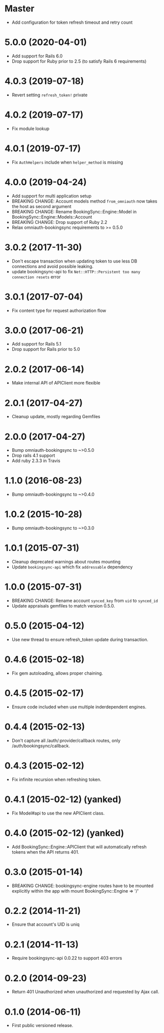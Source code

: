 # Master

* Add configuration for token refresh timeout and retry count

# 5.0.0 (2020-04-01)

* Add support for Rails 6.0
* Drop support for Ruby prior to 2.5 (to satisfy Rails 6 requirements)

# 4.0.3 (2019-07-18)

* Revert setting `refresh_token!` private

# 4.0.2 (2019-07-17)

* Fix module lookup

# 4.0.1 (2019-07-17)

* Fix `AuthHelpers` include when `helper_method` is missing

# 4.0.0 (2019-04-24)

* Add support for multi application setup
* BREAKING CHANGE: Account models method `from_omniauth` now takes the host as second argument
* BREAKING CHANGE: Rename BookingSync::Engine::Model in BookingSync::Engine::Models::Account
* BREAKING CHANGE: Drop support of Ruby 2.2
* Relax omniauth-bookingsync requirements to >= 0.5.0

# 3.0.2 (2017-11-30)

* Don't escape transaction when updating token to use less DB connections and avoid possible leaking.
* update bookingsync-api to fix `Net::HTTP::Persistent too many connection resets` error

# 3.0.1 (2017-07-04)

* Fix content type for request authorization flow

# 3.0.0 (2017-06-21)

* Add support for Rails 5.1
* Drop support for Rails prior to 5.0

# 2.0.2 (2017-06-14)

* Make internal API of APIClient more flexible

# 2.0.1 (2017-04-27)

* Cleanup update, mostly regarding Gemfiles

# 2.0.0 (2017-04-27)

* Bump omniauth-bookingsync to ~>0.5.0
* Drop rails 4.1 support
* Add ruby 2.3.3 in Travis

# 1.1.0 (2016-08-23)

* Bump omniauth-bookingsync to ~>0.4.0

# 1.0.2 (2015-10-28)

* Bump omniauth-bookingsync to ~>0.3.0

# 1.0.1 (2015-07-31)

* Cleanup deprecated warnings about routes mounting
* Update `bookingsync-api` which fix `addressable` dependency

# 1.0.0 (2015-07-31)

* BREAKING CHANGE: Rename account `synced_key` from `uid` to `synced_id`
* Update appraisals gemfiles to match version 0.5.0.

# 0.5.0 (2015-04-12)

* Use new thread to ensure refresh_token update during transaction.

# 0.4.6 (2015-02-18)

* Fix gem autoloading, allows proper chaining.

# 0.4.5 (2015-02-17)

* Ensure code included when use multiple inderdependent engines.

# 0.4.4 (2015-02-13)

* Don't capture all /auth/:provider/callback routes, only /auth/bookingsync/callback.

# 0.4.3 (2015-02-12)

* Fix infinite recursion when refreshing token.

# 0.4.1 (2015-02-12) (yanked)

* Fix Model#api to use the new APIClient class.

# 0.4.0 (2015-02-12) (yanked)

* Add BookingSync::Engine::APIClient that will automatically refresh tokens when the API
  returns 401.

# 0.3.0 (2015-01-14)

* BREAKING CHANGE: bookingsync-engine routes have to be mounted explicitly within the app with mount BookingSync::Engine => '/'

# 0.2.2 (2014-11-21)

* Ensure that account's UID is uniq

# 0.2.1 (2014-11-13)

* Require bookingsync-api 0.0.22 to support 403 errors

# 0.2.0 (2014-09-23)

* Return 401 Unauthorized when unauthorized and requested by Ajax call.

# 0.1.0 (2014-06-11)

* First public versioned release.
